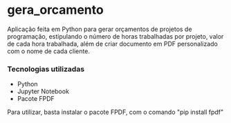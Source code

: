 # gera_orcamento

Aplicação feita em Python para gerar orçamentos de projetos de programação, estipulando o número de horas trabalhadas por projeto, 
valor de cada hora trabalhada, além de criar documento em PDF personalizado com o nome de cada cliente.

### Tecnologias utilizadas
- Python
- Jupyter Notebook
- Pacote FPDF

Para utilizar, basta instalar o pacote FPDF, com o comando "pip install fpdf"
